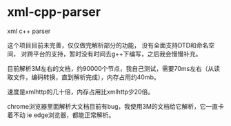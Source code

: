 # xml-cpp-parser
xml c++ parser

这个项目目前未完善，仅仅做完解析部分的功能，
没有全面支持DTD和命名空间，
对跨平台的支持，暂时没有时间去g++下编写，之后我会慢慢补充。

目前解析3M左右的文档，约90000个节点，我自己测试，需要70ms左右（从读取文件，编码转换，直到解析完成），内存占用约40mb。

速度是xmlhttp的几十倍，内存占用比xmlhttp少20倍。

chrome浏览器里面解析大文档目前有bug，我使用3M的文档给它解析，它一直卡着不动 ie edge浏览器，都能正常解析。
